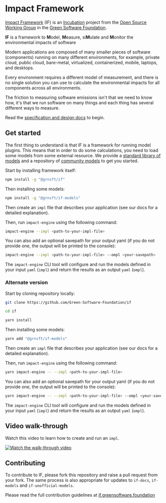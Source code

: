 # Impact Framework

[Impact Framework](https://greensoftwarefoundation.atlassian.net/wiki/spaces/~612dd45e45cd76006a84071a/pages/17072136/Opensource+Impact+Engine+Framework) (IF) is an [Incubation](https://oc.greensoftware.foundation/project-lifecycle.html#incubation) project from the [Open Source Working Group](https://greensoftwarefoundation.atlassian.net/wiki/spaces/~612dd45e45cd76006a84071a/pages/852049/Open+Source+Working+Group) in the [Green Software Foundation](https://greensoftware.foundation/).

**IF** is a framework to **M**odel, **M**easure, si**M**ulate and **M**onitor the environmental impacts of software

Modern applications are composed of many smaller pieces of software (components) running on many different environments, for example, private cloud, public cloud, bare-metal, virtualized, containerized, mobile, laptops, and desktops.

Every environment requires a different model of measurement, and there is no single solution you can use to calculate the environmental impacts for all components across all environments.      

The friction to measuring software emissions isn't that we need to know how, it's that we run software on many things and each thing has several different ways to measure.

Read the [specification and design docs](https://github.com/Green-Software-Foundation/if-docs) to begin.


## Get started

The first thing to understand is that IF is a framework for running model plugins. This means that in order to do some calculations, you need to load some models from some external resource. We provide a [standard library of models](https://github.com/Green-Software-Foundation/if-models) and a repository of [community models](https://github.com/Green-Software-Foundation/if-unofficial-models) to get you started. 

Start by installing framework itself:

```sh
npm install -g "@grnsft/if"
```
Then installing some models:

```sh
npm install -g "@grnsft/if-models"
```

Then create an `impl` file that describes your application (see our docs for a detailed explanation).

Then, run `impact-engine` using the following command:

```sh
impact-engine --impl <path-to-your-impl-file>
```

You can also add an optional savepath for your output yaml (if you do not provide one, the output will be printed to the console):

```sh
impact-engine --impl <path-to-your-impl-file> --ompl <your-savepath>
```

The `impact-engine` CLI tool will configure and run the models defined in your input `yaml` (`impl`) and return the results as an output `yaml` (`ompl`).

### Alternate version

Start by cloning repository locally:

```sh
git clone https://github.com/Green-Software-Foundation/if

cd if

yarn install
```

Then installing some models:

```sh
yarn add "@grnsft/if-models"
```

Then create an `impl` file that describes your application (see our docs for a detailed explanation).

Then, run `impact-engine` using the following command:

```sh
yarn impact-engine -- --impl <path-to-your-impl-file>
```

You can also add an optional savepath for your output yaml (if you do not provide one, the output will be printed to the console):

```sh
yarn impact-engine -- --impl <path-to-your-impl-file> --ompl <your-savepath>
```

The `impact-engine` CLI tool will configure and run the models defined in your input `yaml` (`impl`) and return the results as an output `yaml` (`ompl`).


## Video walk-through

Watch this video to learn how to create and run an `impl`.

[![Watch the walk-through video](https://i3.ytimg.com/vi/R-6eDM8AsvY/maxresdefault.jpg)](https://youtu.be/R-6eDM8AsvY)


## Contributing

To contribute to IF, please fork this repository and raise a pull request from your fork. The same process is also appropriate for updates to `if-docs`, `if-models` and `if-unofficial-models`.

Please read the full contribution guidelines at [if.greensoftware.foundation](https://if.greensoftware.foundation/Contributing)